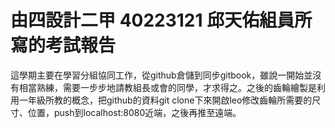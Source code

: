 # 由四設計二甲 40223121 邱天佑組員所寫的考試報告

這學期主要在學習分組協同工作，從github倉儲到同步gitbook，雖說一開始並沒有相當熟練，需要一步步地請教組長或會的同學，才求得之。之後的齒輪繪製是利用一年級所教的概念，把github的資料git clone下來開啟leo修改齒輪所需要的尺寸、位置，push到localhost:8080近端，之後再推至遠端。

